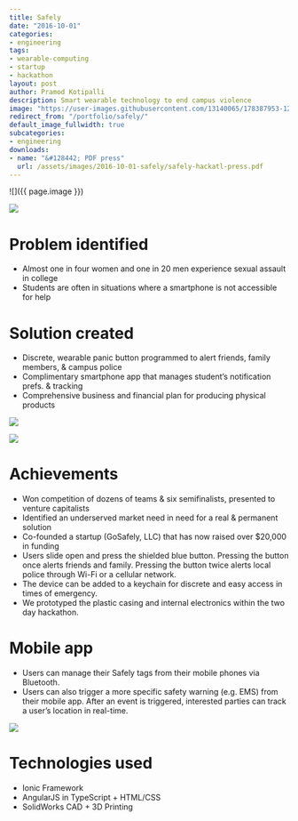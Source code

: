 ```yaml
---
title: Safely
date: "2016-10-01"
categories:
- engineering
tags:
- wearable-computing
- startup
- hackathon
layout: post
author: Pramod Kotipalli
description: Smart wearable technology to end campus violence
image: "https://user-images.githubusercontent.com/13140065/178387953-1276f874-de4a-4aeb-8887-fec4da7c3a43.png"
redirect_from: "/portfolio/safely/"
default_image_fullwidth: true
subcategories:
- engineering
downloads:
- name: "&#128442; PDF press"
  url: /assets/images/2016-10-01-safely/safely-hackatl-press.pdf
---
```


![]({{ page.image }})

![](https://user-images.githubusercontent.com/13140065/178388039-f1097256-8f42-430d-9a5f-8db195a0fb80.png)

# Problem identified

- Almost one in four women and one in 20 men experience
  sexual assault in college
- Students are often in situations where a smartphone is not
  accessible for help

# Solution created

- Discrete, wearable panic button programmed to alert
  friends, family members, & campus police
- Complimentary smartphone app that manages student’s
  notification prefs. & tracking
- Comprehensive business and financial plan for producing
  physical products

![](https://user-images.githubusercontent.com/13140065/178388088-32ea8e9f-f095-4059-99de-2dec9698cd16.png)

![](https://user-images.githubusercontent.com/13140065/178388111-3a87779b-d784-455e-b833-79c934ec4314.png)

# Achievements

- Won competition of dozens of teams & six semifinalists,
  presented to venture capitalists
- Identified an underserved market need in need for a real &
  permanent solution
- Co-founded a startup (GoSafely, LLC) that has now raised
  over $20,000 in funding
- Users slide open and press the shielded blue button.
  Pressing the button once alerts friends and family.
  Pressing the button twice alerts local police through
  Wi-Fi or a cellular network.
- The device can be added to a keychain for discrete and
  easy access in times of emergency.
- We prototyped the plastic casing and internal electronics
  within the two day hackathon.

# Mobile app

- Users can manage their Safely tags from their mobile
  phones via Bluetooth.
- Users can also trigger a more specific safety warning
  (e.g. EMS) from their mobile app. After an event is
  triggered, interested parties can track a user’s location
  in real-time.

![](https://user-images.githubusercontent.com/13140065/178388141-24b09e33-82eb-4b7f-8a55-ece4aa96e02f.png)

# Technologies used

- Ionic Framework
- AngularJS in TypeScript + HTML/CSS
- SolidWorks CAD + 3D Printing
